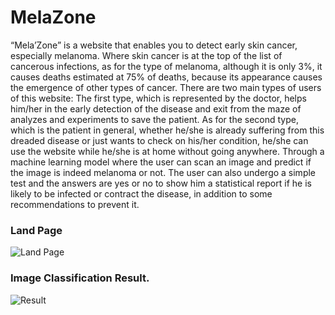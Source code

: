 # MelaZone

“Mela’Zone” is a website that enables you to detect early skin cancer, especially melanoma.
Where skin cancer is at the top of the list of cancerous infections, as for the type of melanoma, although it is only 3%, it causes deaths estimated at 75% of deaths, because its appearance causes the emergence of other types of cancer.
There are two main types of users of this website:
The first type, which is represented by the doctor, helps him/her in the early detection of the disease and exit from the maze of analyzes and experiments to save the patient. 
As for the second type, which is the patient in general, whether he/she is already suffering from this dreaded disease or just wants to check on his/her condition, he/she can use the website while he/she is at home without going anywhere.
Through a machine learning model where the user can scan an image and predict if the image is indeed melanoma or not.
The user can also undergo a simple test and the answers are yes or no to show him a statistical report if he is likely to be infected or contract the disease, in addition to some recommendations to prevent it.

### Land Page
![Land Page](https://github.com/Muhammad-Gamal/MelaZone/blob/main/images/Screenshot%202022-06-25%20233244.png)

### Image Classification Result.
![Result](https://github.com/Muhammad-Gamal/MelaZone/blob/main/images/Screenshot%202022-06-28%20025831.png)

